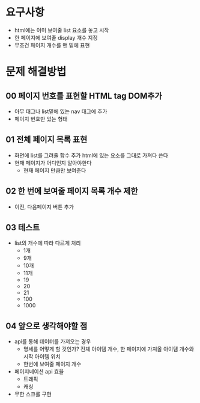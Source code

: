 # 요구사항

- html에는 이미 보여줄 list 요소를 놓고 시작
- 한 페이지에 보여줄 display 개수 지정
- 무조건 페이지 개수를 맨 밑에 표현

# 문제 해결방법

## 00 페이지 번호를 표현할 HTML tag DOM추가

- 아무 태그나 list밑에 있는 nav 태그에 추가
- 페이지 번호만 있는 형태

## 01 전체 페이지 목록 표현

- 화면에 list를 그려줄 함수 추가
  html에 있는 요소를 그대로 가져다 쓴다
- 현재 페이지가 어디인지 알아야한다
  - 현재 페이지 만큼만 보여준다

## 02 한 번에 보여줄 페이지 목록 개수 제한

- 이전, 다음페이지 버튼 추가

## 03 테스트

- list의 개수에 따라 다르게 처리
  - 1개
  - 9개
  - 10개
  - 11개
  - 19
  - 20
  - 21
  - 100
  - 1000

## 04 앞으로 생각해야할 점

- api를 통해 데이터를 가져오는 경우
  - 명세를 어떻게 할 것인가?
    전체 아이템 개수, 한 페이지에 가져올 아이템 개수와 시작 아이템 위치
  - 한번에 보여줄 페이지 개수
- 페이지네이션 api 효율
  - 트래픽
  - 캐싱
- 무한 스크롤 구현

